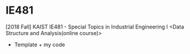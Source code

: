 # IE481
[2018 Fall] KAIST IE481 - Special Topics in Industrial Engineering I <Data Structure and Analysis(online course)>
- Template + my code